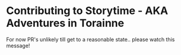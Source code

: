 # Contributing to Storytime - AKA Adventures in Torainne

For now PR's unlikely till get to a reasonable state.. please watch this message!